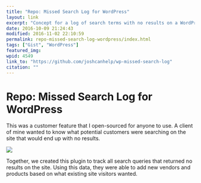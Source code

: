 ```yaml
---
title: "Repo: Missed Search Log for WordPress"
layout: link
excerpt: "Concept for a log of search terms with no results on a WordPress site."
date: 2016-10-09 21:24:43
modified: 2016-11-02 22:10:59
permalink: repo-missed-search-log-wordpress/index.html
tags: ["Gist", "WordPress"]
featured_img:
wpid: 4549
link_to: "https://github.com/joshcanhelp/wp-missed-search-log"
citation: ""
---
```


# Repo: Missed Search Log for WordPress

This was a customer feature that I open-sourced for anyone to use. A client of mine wanted to know what potential customers were searching on the site that would end up with no results.

![](/_images/2016/10/missed-search-log.png)

Together, we created this plugin to track all search queries that returned no results on the site. Using this data, they were able to add new vendors and products based on what existing site visitors wanted.
